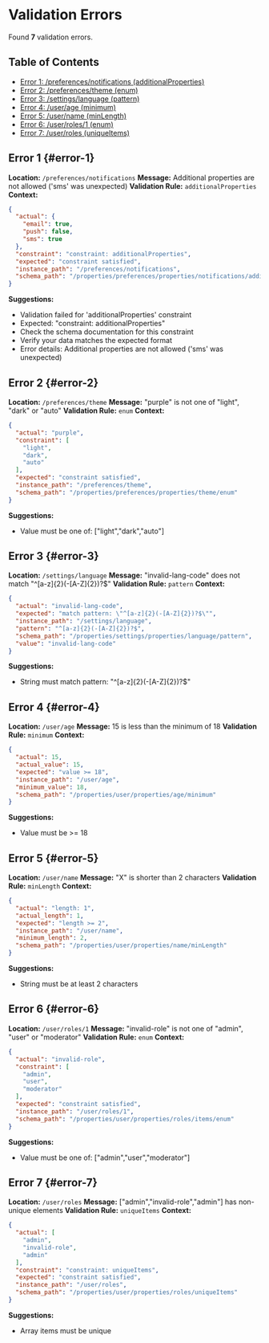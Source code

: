 # Validation Errors
Found **7** validation errors.
## Table of Contents
- [Error 1: /preferences/notifications (additionalProperties)](#error-1)
- [Error 2: /preferences/theme (enum)](#error-2)
- [Error 3: /settings/language (pattern)](#error-3)
- [Error 4: /user/age (minimum)](#error-4)
- [Error 5: /user/name (minLength)](#error-5)
- [Error 6: /user/roles/1 (enum)](#error-6)
- [Error 7: /user/roles (uniqueItems)](#error-7)
## Error 1 {#error-1}
**Location:** `/preferences/notifications`
**Message:** Additional properties are not allowed ('sms' was unexpected)
**Validation Rule:** `additionalProperties`
**Context:**
```json
{
  "actual": {
    "email": true,
    "push": false,
    "sms": true
  },
  "constraint": "constraint: additionalProperties",
  "expected": "constraint satisfied",
  "instance_path": "/preferences/notifications",
  "schema_path": "/properties/preferences/properties/notifications/additionalProperties"
}
```
**Suggestions:**
- Validation failed for 'additionalProperties' constraint
- Expected: "constraint: additionalProperties"
- Check the schema documentation for this constraint
- Verify your data matches the expected format
- Error details: Additional properties are not allowed ('sms' was unexpected)
## Error 2 {#error-2}
**Location:** `/preferences/theme`
**Message:** "purple" is not one of "light", "dark" or "auto"
**Validation Rule:** `enum`
**Context:**
```json
{
  "actual": "purple",
  "constraint": [
    "light",
    "dark",
    "auto"
  ],
  "expected": "constraint satisfied",
  "instance_path": "/preferences/theme",
  "schema_path": "/properties/preferences/properties/theme/enum"
}
```
**Suggestions:**
- Value must be one of: \["light","dark","auto"\]
## Error 3 {#error-3}
**Location:** `/settings/language`
**Message:** "invalid-lang-code" does not match "^\[a-z\]{2}(-\[A-Z\]{2})?$"
**Validation Rule:** `pattern`
**Context:**
```json
{
  "actual": "invalid-lang-code",
  "expected": "match pattern: \"^[a-z]{2}(-[A-Z]{2})?$\"",
  "instance_path": "/settings/language",
  "pattern": "^[a-z]{2}(-[A-Z]{2})?$",
  "schema_path": "/properties/settings/properties/language/pattern",
  "value": "invalid-lang-code"
}
```
**Suggestions:**
- String must match pattern: "^\[a-z\]{2}(-\[A-Z\]{2})?$"
## Error 4 {#error-4}
**Location:** `/user/age`
**Message:** 15 is less than the minimum of 18
**Validation Rule:** `minimum`
**Context:**
```json
{
  "actual": 15,
  "actual_value": 15,
  "expected": "value >= 18",
  "instance_path": "/user/age",
  "minimum_value": 18,
  "schema_path": "/properties/user/properties/age/minimum"
}
```
**Suggestions:**
- Value must be >= 18
## Error 5 {#error-5}
**Location:** `/user/name`
**Message:** "X" is shorter than 2 characters
**Validation Rule:** `minLength`
**Context:**
```json
{
  "actual": "length: 1",
  "actual_length": 1,
  "expected": "length >= 2",
  "instance_path": "/user/name",
  "minimum_length": 2,
  "schema_path": "/properties/user/properties/name/minLength"
}
```
**Suggestions:**
- String must be at least 2 characters
## Error 6 {#error-6}
**Location:** `/user/roles/1`
**Message:** "invalid-role" is not one of "admin", "user" or "moderator"
**Validation Rule:** `enum`
**Context:**
```json
{
  "actual": "invalid-role",
  "constraint": [
    "admin",
    "user",
    "moderator"
  ],
  "expected": "constraint satisfied",
  "instance_path": "/user/roles/1",
  "schema_path": "/properties/user/properties/roles/items/enum"
}
```
**Suggestions:**
- Value must be one of: \["admin","user","moderator"\]
## Error 7 {#error-7}
**Location:** `/user/roles`
**Message:** \["admin","invalid-role","admin"\] has non-unique elements
**Validation Rule:** `uniqueItems`
**Context:**
```json
{
  "actual": [
    "admin",
    "invalid-role",
    "admin"
  ],
  "constraint": "constraint: uniqueItems",
  "expected": "constraint satisfied",
  "instance_path": "/user/roles",
  "schema_path": "/properties/user/properties/roles/uniqueItems"
}
```
**Suggestions:**
- Array items must be unique